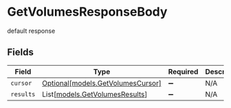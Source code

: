 # GetVolumesResponseBody

default response


## Fields

| Field                                                              | Type                                                               | Required                                                           | Description                                                        |
| ------------------------------------------------------------------ | ------------------------------------------------------------------ | ------------------------------------------------------------------ | ------------------------------------------------------------------ |
| `cursor`                                                           | [Optional[models.GetVolumesCursor]](../models/getvolumescursor.md) | :heavy_minus_sign:                                                 | N/A                                                                |
| `results`                                                          | List[[models.GetVolumesResults](../models/getvolumesresults.md)]   | :heavy_minus_sign:                                                 | N/A                                                                |